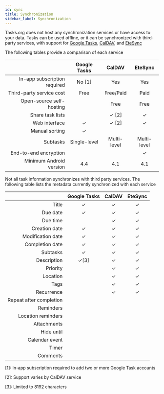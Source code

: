```yaml
---
id: sync
title: Synchronization
sidebar_label: Synchronization
---
```


Tasks.org does not host any synchronization services or have access to your
data. Tasks can be used offline, or it can be synchronized with third-party
services, with support for [Google Tasks](google_tasks_intro.md),
[CalDAV](caldav_intro.md), and [EteSync](etesync_intro.md)

The following tables provide a comparison of each service

|   | Google Tasks | CalDAV | EteSync |
| -:|:------------:|:------:|:-------:|
| In-app subscription required | No [1] | Yes | Yes |
| Third-party service cost | Free | Free/Paid | Paid |
| Open-source self-hosting | | Free | Free |
| Share task lists | | ✓ [2] | ✓ |
| Web interface | ✓ | ✓ [2] | ✓ |
| Manual sorting | ✓ | | |
| Subtasks | Single-level | Multi-level | Multi-level |
| End-to-end encryption | | | ✓ |
| Minimum Android version | 4.4 | 4.1 | 4.1 |

Not all task information synchronizes with third party services. The following
table lists the metadata currently synchronized with each service

|   | Google Tasks | CalDAV | EteSync |
| -:|:------------:|:------:|:-------:|
| Title | ✓ | ✓ | ✓ |
| Due date | ✓ | ✓ | ✓ |
| Due time | | ✓ | ✓ |
| Creation date | ✓ | ✓ | ✓ |
| Modification date | ✓ | ✓ | ✓ |
| Completion date | ✓ | ✓ | ✓ |
| Subtasks | ✓ | ✓ | ✓ |
| Description | ✓[3] | ✓ | ✓ |
| Priority | | ✓ | ✓ |
| Location | | ✓ | ✓ |
| Tags | | ✓ | ✓ |
| Recurrence | | ✓ | ✓ |
| Repeat after completion | | | |
| Reminders | | | |
| Location reminders | | | |
| Attachments | | | |
| Hide until | | | |
| Calendar event | | | |
| Timer | | | |
| Comments | | | |

[1]: In-app subscription required to add two or more Google Task accounts

[2]: Support varies by CalDAV service

[3]: Limited to 8192 characters

